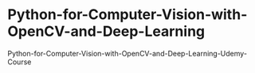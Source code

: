 #  Python-for-Computer-Vision-with-OpenCV-and-Deep-Learning
 Python-for-Computer-Vision-with-OpenCV-and-Deep-Learning-Udemy-Course
